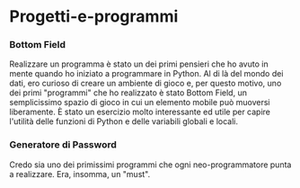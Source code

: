# Progetti-e-programmi
### Bottom Field
Realizzare un programma è stato un dei primi pensieri che ho avuto in mente quando ho iniziato a programmare in Python. Al di là del mondo dei dati, ero curioso di creare un ambiente di gioco e, per questo motivo, uno dei primi "programmi" che ho realizzato è stato Bottom Field, un semplicissimo spazio di gioco in cui un elemento mobile può muoversi liberamente. È stato un esercizio molto interessante ed utile per capire l'utilità delle funzioni di Python e delle variabili globali e locali. 

### Generatore di Password
Credo sia uno dei primissimi programmi che ogni neo-programmatore punta a realizzare. Era, insomma, un "must".
